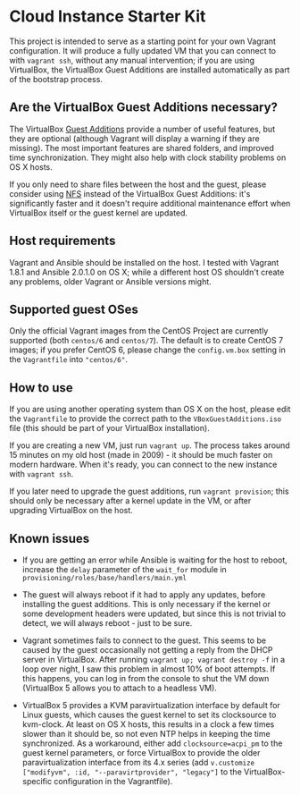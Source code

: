 # Cloud Instance Starter Kit

This project is intended to serve as a starting point for your own
Vagrant configuration. It will produce a fully updated VM that you can
connect to with `vagrant ssh`, without any manual intervention; if you
are using VirtualBox, the VirtualBox Guest Additions are installed
automatically as part of the bootstrap process.

## Are the VirtualBox Guest Additions necessary?

The VirtualBox [Guest Additions] provide a number of useful features,
but they are optional (although Vagrant will display a warning if they
are missing). The most important features are shared folders, and
improved time synchronization. They might also help with clock stability
problems on OS X hosts.

If you only need to share files between the host and the guest, please
consider using [NFS] instead of the VirtualBox Guest Additions: it's
significantly faster and it doesn't require additional maintenance
effort when VirtualBox itself or the guest kernel are updated.

[Guest Additions]: https://www.virtualbox.org/manual/ch04.html#idp46691714790384
[NFS]: https://www.vagrantup.com/docs/synced-folders/nfs.html

## Host requirements

Vagrant and Ansible should be installed on the host. I tested with
Vagrant 1.8.1 and Ansible 2.0.1.0 on OS X; while a different host OS
shouldn't create any problems, older Vagrant or Ansible versions might.

## Supported guest OSes

Only the official Vagrant images from the CentOS Project are currently
supported (both `centos/6` and `centos/7`). The default is to create
CentOS 7 images; if you prefer CentOS 6, please change the
`config.vm.box` setting in the `Vagrantfile` into `"centos/6"`.

## How to use

If you are using another operating system than OS X on the host, please
edit the `Vagrantfile` to provide the correct path to the
`VBoxGuestAdditions.iso` file (this should be part of your VirtualBox
installation).

If you are creating a new VM, just run `vagrant up`. The process takes
around 15 minutes on my old host (made in 2009) - it should be much
faster on modern hardware. When it's ready, you can connect to the new
instance with `vagrant ssh`.

If you later need to upgrade the guest additions, run `vagrant
provision`; this should only be necessary after a kernel update in the
VM, or after upgrading VirtualBox on the host.

## Known issues

* If you are getting an error while Ansible is waiting for the host to
  reboot, increase the `delay` parameter of the `wait_for` module in
  `provisioning/roles/base/handlers/main.yml`

* The guest will always reboot if it had to apply any updates, before
  installing the guest additions. This is only necessary if the kernel
  or some development headers were updated, but since this is not trivial
  to detect, we will always reboot - just to be sure.

* Vagrant sometimes fails to connect to the guest. This seems to be
  caused by the guest occasionally not getting a reply from the DHCP
  server in VirtualBox. After running `vagrant up; vagrant destroy -f` in
  a loop over night, I saw this problem in almost 10% of boot attempts.
  If this happens, you can log in from the console to shut the VM down
  (VirtualBox 5 allows you to attach to a headless VM).

* VirtualBox 5 provides a KVM paravirtualization interface by default
  for Linux guests, which causes the guest kernel to set its clocksource
  to kvm-clock. At least on OS X hosts, this results in a clock a few
  times slower than it should be, so not even NTP helps in keeping the
  time synchronized. As a workaround, either add `clocksource=acpi_pm` to
  the guest kernel parameters, or force VirtualBox to provide the older
  paravirtualization interface from its 4.x series (add `v.customize
  ["modifyvm", :id, "--paravirtprovider", "legacy"]` to the
  VirtualBox-specific configuration in the Vagrantfile).
